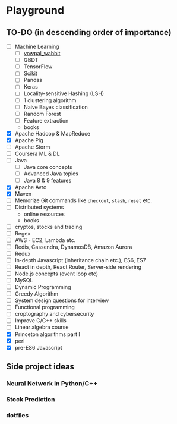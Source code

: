 # Playground
## TO-DO (in descending order of importance)
- [ ] Machine Learning
	- [ ] [vowpal_wabbit](https://github.com/JohnLangford/vowpal_wabbit)
	- [ ] GBDT
	- [ ] TensorFlow
	- [ ] Scikit
	- [ ] Pandas
	- [ ] Keras
	- [ ] Locality-sensitive Hashing (LSH)
	- [ ] 1 clustering algorithm
	- [ ] Naive Bayes classification
	- [ ] Random Forest
	- [ ] Feature extraction
	- books
- [x] Apache Hadoop & MapReduce
- [x] Apache Pig
- [ ] Apache Storm
- [ ] Coursera ML & DL
- [ ] Java
  - [ ] Java core concepts
  - [ ] Advanced Java topics
  - [ ] Java 8 & 9 features
- [x] Apache Avro
- [x] Maven
- [ ] Memorize Git commands like `checkout`, `stash`, `reset` etc.
- [ ] Distributed systems
	- online resources
	- books
- [ ] cryptos, stocks and trading
- [ ] Regex
- [ ] AWS - EC2, Lambda etc.
- [ ] Redis, Cassendra, DynamosDB, Amazon Aurora
- [ ] Redux
- [ ] In-depth Javascript (inheritance chain etc.), ES6, ES7
- [ ] React in depth, React Router, Server-side rendering
- [ ] Node.js concepts (event loop etc)
- [ ] MySQL
- [ ] Dynamic Programming
- [ ] Greedy Algorithm
- [ ] System design questions for interview 
- [ ] Functional programming
- [ ] croptography and cybersecurity
- [ ] Improve C/C++ skills
- [ ] Linear algebra course
- [x] Princeton algorithms part I
- [x] perl
- [x] pre-ES6 Javascript

## Side project ideas
### Neural Network in Python/C++
### Stock Prediction
### dotfiles
